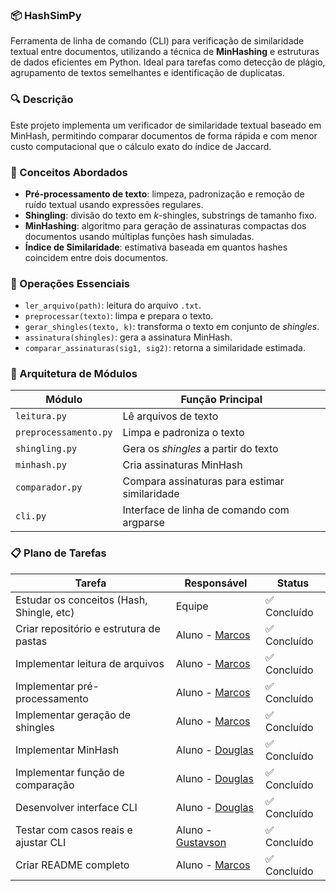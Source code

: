 ### 📦 HashSimPy  
Ferramenta de linha de comando (CLI) para verificação de similaridade textual entre documentos, utilizando a técnica de **MinHashing** e estruturas de dados eficientes em Python. Ideal para tarefas como detecção de plágio, agrupamento de textos semelhantes e identificação de duplicatas.

### 🔍 Descrição  
Este projeto implementa um verificador de similaridade textual baseado em MinHash, permitindo comparar documentos de forma rápida e com menor custo computacional que o cálculo exato do índice de Jaccard.

### 🧠 Conceitos Abordados  

- **Pré-processamento de texto**: limpeza, padronização e remoção de ruído textual usando expressões regulares.
- **Shingling**: divisão do texto em *k*-shingles, substrings de tamanho fixo.
- **MinHashing**: algoritmo para geração de assinaturas compactas dos documentos usando múltiplas funções hash simuladas.
- **Índice de Similaridade**: estimativa baseada em quantos hashes coincidem entre dois documentos.

### 🔧 Operações Essenciais

- `ler_arquivo(path)`: leitura do arquivo `.txt`.
- `preprocessar(texto)`: limpa e prepara o texto.
- `gerar_shingles(texto, k)`: transforma o texto em conjunto de *shingles*.
- `assinatura(shingles)`: gera a assinatura MinHash.
- `comparar_assinaturas(sig1, sig2)`: retorna a similaridade estimada.

### 🧱 Arquitetura de Módulos

| Módulo           | Função Principal                                  |
|------------------|---------------------------------------------------|
| `leitura.py`     | Lê arquivos de texto                              |
| `preprocessamento.py` | Limpa e padroniza o texto                     |
| `shingling.py`   | Gera os *shingles* a partir do texto              |
| `minhash.py`     | Cria assinaturas MinHash                          |
| `comparador.py`  | Compara assinaturas para estimar similaridade     |
| `cli.py`         | Interface de linha de comando com argparse        |

### 📋 Plano de Tarefas

| Tarefa                                      | Responsável         | Status         |
|--------------------------------------------|----------------------|----------------|
| Estudar os conceitos (Hash, Shingle, etc)  | Equipe               | ✅ Concluído   |
| Criar repositório e estrutura de pastas    | Aluno - [Marcos](https://github.com/MoraesMarcos)       | ✅ Concluído   |
| Implementar leitura de arquivos            | Aluno - [Marcos](https://github.com/MoraesMarcos)        | ✅ Concluído   |
| Implementar pré-processamento              | Aluno - [Marcos](https://github.com/MoraesMarcos)       | ✅ Concluído   |
| Implementar geração de shingles            | Aluno - [Marcos](https://github.com/MoraesMarcos)       | ✅ Concluído   |
| Implementar MinHash                        | Aluno - [Douglas](https://github.com/douglasteyh)       | ✅ Concluído   |
| Implementar função de comparação           | Aluno - [Douglas](https://github.com/douglasteyh)       | ✅ Concluído   |
| Desenvolver interface CLI                  | Aluno - [Douglas](https://github.com/douglasteyh)       | ✅ Concluído   |
| Testar com casos reais e ajustar CLI       | Aluno - [Gustavson](https://github.com/gustavsonbarros) | ✅ Concluído   | 
| Criar README completo                      | Aluno - [Marcos](https://github.com/MoraesMarcos)       | ✅ Concluído   |

